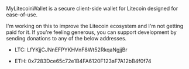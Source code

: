 MyLitecoinWallet is a secure client-side wallet for Litecoin designed for ease-of-use.

I'm working on this to improve the Litecoin ecosystem and I'm not getting paid for it. If you're feeling generous, you can support development by sending donations to any of the below addresses. 

* LTC: LfYKjjCJNnEFPYKHVnF8Wt52RkqaNgjjBr

* ETH: 0x7283Dce65c72e1B4FA6120F123aF7A12bB4f0f74
